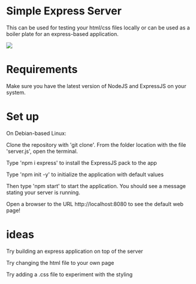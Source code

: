 # Simple Express Server

This can be used for testing your html/css files locally or can be used as a boiler plate for an express-based application.

<img src='https://imgur.com/m79ZCS4'>

# Requirements

Make sure you have the latest version of NodeJS and ExpressJS on your system. 

# Set up 

On Debian-based Linux: 

Clone the repository with 'git clone'. From the folder location with the file 'server.js', open the terminal.

Type 'npm i express' to install the ExpressJS pack to the app

Type 'npm init -y' to initialize the application with default values

Then type 'npm start' to start the application. You should see a message stating your server is running.

Open a browser to the URL http://localhost:8080 to see the default web page!

# ideas

Try building an express application on top of the server

Try changing the html file to your own page

Try adding a .css file to experiment with the styling



